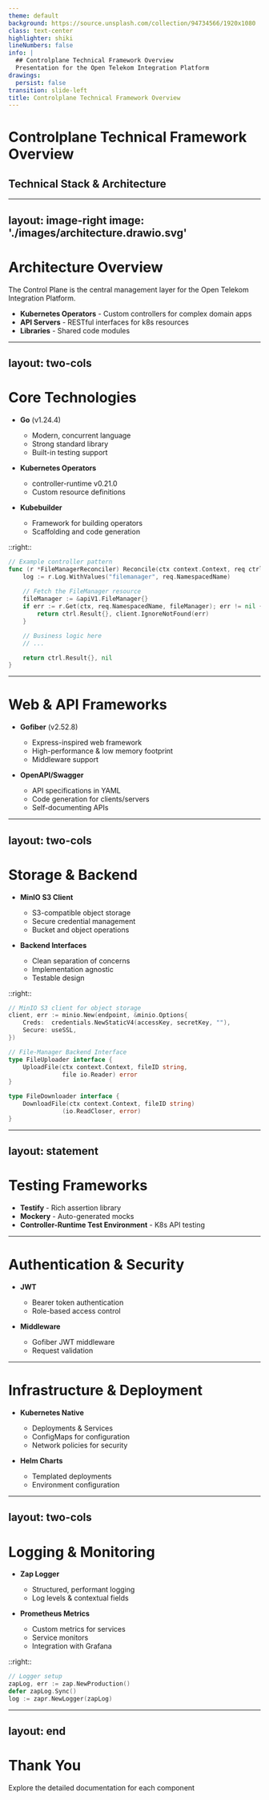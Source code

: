 ```yaml
---
theme: default
background: https://source.unsplash.com/collection/94734566/1920x1080
class: text-center
highlighter: shiki
lineNumbers: false
info: |
  ## Controlplane Technical Framework Overview
  Presentation for the Open Telekom Integration Platform
drawings:
  persist: false
transition: slide-left
title: Controlplane Technical Framework Overview
---
```


# Controlplane Technical Framework Overview
## Technical Stack & Architecture

---
layout: image-right
image: './images/architecture.drawio.svg'
---

# Architecture Overview

The Control Plane is the central management layer for the Open Telekom Integration Platform.

- **Kubernetes Operators** - Custom controllers for complex domain apps
- **API Servers** - RESTful interfaces for k8s resources
- **Libraries** - Shared code modules

---
layout: two-cols
---

# Core Technologies

<v-clicks>

- **Go** (v1.24.4)
  - Modern, concurrent language
  - Strong standard library
  - Built-in testing support

- **Kubernetes Operators**
  - controller-runtime v0.21.0
  - Custom resource definitions

- **Kubebuilder**
  - Framework for building operators
  - Scaffolding and code generation

</v-clicks>

::right::

```go
// Example controller pattern
func (r *FileManagerReconciler) Reconcile(ctx context.Context, req ctrl.Request) (ctrl.Result, error) {
	log := r.Log.WithValues("filemanager", req.NamespacedName)
	
	// Fetch the FileManager resource
	fileManager := &apiV1.FileManager{}
	if err := r.Get(ctx, req.NamespacedName, fileManager); err != nil {
		return ctrl.Result{}, client.IgnoreNotFound(err)
	}

	// Business logic here
	// ...

	return ctrl.Result{}, nil
}
```

---

# Web & API Frameworks

<v-clicks>

- **Gofiber** (v2.52.8)
  - Express-inspired web framework
  - High-performance & low memory footprint
  - Middleware support

- **OpenAPI/Swagger**
  - API specifications in YAML
  - Code generation for clients/servers
  - Self-documenting APIs

</v-clicks>

---
layout: two-cols
---

# Storage & Backend

<v-clicks>

- **MinIO S3 Client**
  - S3-compatible object storage
  - Secure credential management
  - Bucket and object operations

- **Backend Interfaces**
  - Clean separation of concerns
  - Implementation agnostic
  - Testable design

</v-clicks>

::right::

```go
// MinIO S3 client for object storage
client, err := minio.New(endpoint, &minio.Options{
    Creds:  credentials.NewStaticV4(accessKey, secretKey, ""),
    Secure: useSSL,
})

// File-Manager Backend Interface
type FileUploader interface {
    UploadFile(ctx context.Context, fileID string, 
               file io.Reader) error
}

type FileDownloader interface {
    DownloadFile(ctx context.Context, fileID string) 
               (io.ReadCloser, error)
}
```

---
layout: statement
---

# Testing Frameworks

<v-clicks>

- **Testify** - Rich assertion library
- **Mockery** - Auto-generated mocks
- **Controller-Runtime Test Environment** - K8s API testing

</v-clicks>

---

# Authentication & Security

<v-clicks>

- **JWT**
  - Bearer token authentication
  - Role-based access control

- **Middleware**
  - Gofiber JWT middleware
  - Request validation

</v-clicks>

---

# Infrastructure & Deployment

<v-clicks>

- **Kubernetes Native**
  - Deployments & Services
  - ConfigMaps for configuration
  - Network policies for security

- **Helm Charts**
  - Templated deployments
  - Environment configuration

</v-clicks>

---
layout: two-cols
---

# Logging & Monitoring

<v-clicks>

- **Zap Logger**
  - Structured, performant logging
  - Log levels & contextual fields

- **Prometheus Metrics**
  - Custom metrics for services
  - Service monitors
  - Integration with Grafana

</v-clicks>

::right::

```go
// Logger setup
zapLog, err := zap.NewProduction()
defer zapLog.Sync()
log := zapr.NewLogger(zapLog)
```

---
layout: end
---

# Thank You

Explore the detailed documentation for each component
